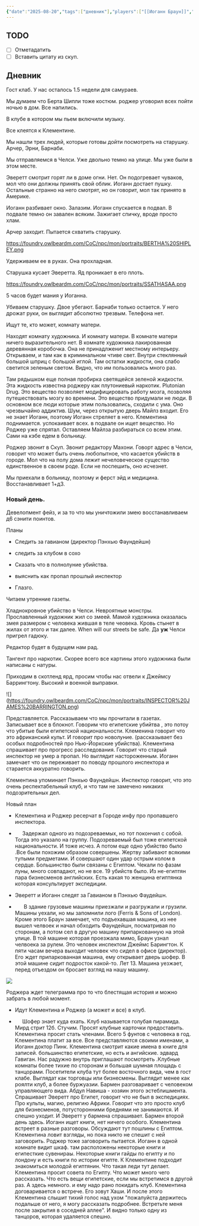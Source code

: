 ```yaml
---
{"date":"2025-08-20","tags":["дневник"],"players":["[[Иоганн Браун]]","[[Клементина Блэкуид]]","[[Эверетт Уитлок Астер-Уайт]]"],"campaign":"[[Маски Ньярлахотепа]]","world-date":null,"world-time-start":null,"dg-publish":true,"previous-session":null,"next-session":"[[28 августа 2025]]","permalink":"/20-avgusta-2025/","dgPassFrontmatter":true}
---
```



## TODO
- [ ] Отметадатить
- [ ] Вставить цитату из скуп. 

## Дневник
Гост клаб. У нас осталось 1.5 недели для самураев.

  

Мы думаем что Берта Шипли тоже костюм. роджер уговорил всех пойти ночью в дом. Все напились.

В клубе в котором мы пьем включили музыку.

  

Все клеятся к Клементине.

  

Мы нашли трех людей, которые готовы дойти посмотреть на старушку. Арчер, Эрни, Барнаби.

  
  
  

Мы отправляемся в Челси. Уже двольно темно на улице. Мы уже были в этом месте.

  
  
  

Эверетт смотрит горят ли в доме огни. Нет. Он подогревает чуваков, мол что они должны принять свой облик. Иоганн достает пушку. Остальные странно на него смотрят, но он говорит, мол так принято в Америке.

  
  
  

Иоганн разбивает окно. Залазим. Иоганн спускается в подвал. В подвале темно он завален всяким. Зажигает спичку, вроде просто хлам.

  
  
  

Арчер заходит. Пытается схватить старушку.

  

https://foundry.owlbeardm.com/CoC/npc/mon/portraits/BERTHA%20SHIPLEY.png

  
  
  
  
  

Удерживаем ее в руках. Она прохладная.

  
  
  

Старушка кусает Эверетта. Яд проникает в его плоть.

  
  
  

https://foundry.owlbeardm.com/CoC/npc/mon/portraits/SSATHASAA.png

  

5 часов будет мания у Иоганна.

  
  
  

Убиваем старушку. Двое убегают. Барнаби только остается. У него дрожат руки, он выглядит абсолютно трезвым. Телефона нет.

  
  
  

Ищут те, кто может, комнату матери.

  

Находят комнату художника. И комнату матери. В комнате матери ничего выразительного нет. В комнате художника лакированная деревянная коробочка. Она не принадлженит местному интерьеру. Открываем, и там как в криминальном чтиве свет. Внутри стеклянный большой шприц с большой иглой. Там остатки жидкости, она слабо светится зеленым светом. Видно, что им пользовались много раз.

  
  
  

Там рядышком еще полная пробирка светящейся зеленой жидкости. Эта жидкость известна роджеру как плутониевый наркотик. Plutonian Drug. Это вещество позволяет модифицировать работу мозга, позволяя путешествовать мозгу во времени. Это вещество придумали не люди. В основном все люди которые этим пользовались, сходили с ума. Оно чрезвычайно аддиктив. Шум, через открытую дверь Майлз входит. Его не знает Иоганн, поэтому Иоганн стреляет в него. Клементина поднимается. успокаивает всех. в подвале он ищет вещество. Но Роджер уже спрятал. Оставляем Майлза разбираться со всем этим. Сами на кэбе едем в больницу.

  
  
  

Роджер звонит в Скуп. Звонит редактору Махони. Говорт адрес в Челси, говорит что может быть очень любопытное, что касается убийств в городе. Мол что на полу дома лежит нечеловеческое существо единственное в своем роде. Если не поспешить, оно исчезнет.

  
  
  

Мы приехали в больницу, поэтому и ферст эйд и медицина. Восстанавливает 1+д3.

  
  
  

### Новый день.

  
  
  

Девелопмент фейз, и за то что мы уничтожили змею восстанавливаем д6 сэнити поинтов.

  
  
  

Планы

  

* Следить за гавианом (директор Пэнхью Фаундейшн)

* следить за клубом в сохо

* Сказать что в полнолуние убийства.

* выяснить как пропал прошлый инспектор

* Глазго.

  
  
  

Читаем утренние газеты.

  
  
  

Хладнокровное убийство в Челси. Невроятные монстры. Прославленный художник жил со змеей. Мамой художника оказалась змея размером с человека жившая в теле чеовека. Кровь стынет в жилах от этого и так далее. When will our streets be safe. Да **уж** Челси пригрел гадюку.

  
  
  

Редактор будет в будущем нам рад.

  
  
  

Тангент про наркотик. Скорее всего все картины этого художника были написаны с натуры.

  
  
  

Приходим в скотленд ярд, просим чтобы нас отвели к Джеймсу Баррингтону. Высокий и военной выправки.

  

!\[](https://foundry.owlbeardm.com/CoC/npc/mon/portraits/INSPECTOR%20JAMES%20BARRINGTON.png)

  
  
  

Представляется. Рассказываем что мы прочитали в газетах. Записывает все в блокнот. Говорим что египетские убийтва , это потоу что убитые были египетской национальности. Клеменина говорит что это африканский культ. И говорит про новолуние. (рассказывает без особых подробностей про Нью-Йоркские убийства). Клементина спрашивает про прогресс расследования. Говорит что старый инспектор не умер а пропал. Но выглядит настороженным. Иоганн замечает что он переживает по поводу прошлого инспектора и старается аккуратно говорить.

  
  
  

Клементина упоминает Пэнхью Фаундейшн. Инспектор говорит, что это очень респектабельный клуб, и что там не замечено никаких подозрительных дел.

  
  
  

Новый план

  

* Клементина и Роджер ресерчат в Городе инфу про пропавшего инспектора.

* &nbsp;    Задержал одного из подозреваемых, но тот покончил с собой. Тогда это указало на группу. Подозреваемый был тоже египетской национальности. И тоже исчез. А потом еще одно убийство было .Все были похожим образом совершены. Жертву забивают всякими тупыми предметами. И совершают один удар острым колом в сердце. Большинство были связаны с Египтом. Чекали по фазам луны, много совпадают, но не все. 19 убийств было. Из не-египтян пара бизнесменов английских. Есть какая то женщина египтянка которая консультирует экспедиции.

* Эверетт и Иоганн следят за Гавианом в Пэнхью Фаудейшн.

* &nbsp;     В здание грузовые машины приезжали и разгружали и грузили. Машины уехали, но мы запомнили лого (Ferris \& Sons of London). Кроме этого Браун замечает, что подъехавшая машина, из нее вышел челвоек и начал обходить Фаундейшн, посматривая по сторонам, а потом сел в другую машину припаркованную на этой улице. В той машине которая проезжала мимо, Браун узнал челвоека за рулем. Это человек инспектом Джеймс Барингтон. К пяти часам вечера выходит человек что сидел в офисе (директор). Его ждет припаркованная машина, ему открывает дверь шофер. В этой машине сидит подросток какой-то. Лет 13. Машина уезжает, перед отъездом он бросает взгляд на нашу машину.

![](https://foundry.owlbeardm.com/CoC/npc/mon/portraits/EDWARD%20GAVIGAN.png)

  
  
  

Роджера ждет телеграмма про то что блестящая история и можно забрать в любой момент.

  
  
  

* Идут Клементина и Роджер (а может и все) в клуб.

* &nbsp;    Шофер знает куда ехать. Клуб называется голубая пирамида. Мирд стрит 12б. Стучим. Просят клубные карточки предоставить. Клементина просит стать членами. Всего 5 фунтов с человека в год. Клементина платит за все. Все представляются своими именами, а Иоганн доктор Пинк. Клементина смотрит какие имена в книге для записей. большинство египетские, но есть и ангийские. эдвард Гавиган. Нас радужно внутрь приглашают посмотреть .Клубные комнаты более тихие по сторонам и большая шумная площадь с танцорами. Посетители клуба тут более восточного вида, чем в гост клабе. Выглядат как торговцы или бизнесмены. Выглядит менее как роялти клуб, а более буржуазии. Бармен разговаривает с человеком управляющего вида. Абдул Навиша - хозяин этого эстеблишмента. Спрашивает Эверетт про Египет, говорит что не был в экспедициях. Про культы, магию, религию Африки. Говорит что это просто клуб для бизнесменов, потусторонними бреднями не занимаются. И спешно уходит. И Эверетт у бармена спрашивает. Бармен второй день здесь. Иоганн ищет книги, нет ничего особого. Клементина встреет в разные разговоры. Обсуждают тут пошлины с Египтом. Клементина ловит взгляды, но пока никто не спешит с ней заговорить. Роджер тоже заговорить пытается. Иоганн в одной комнате видит шкаф. там расположены некоторые книги и египесткие сувенираы. Некоторые книги гайды по египту и по лондону и есть книги по истории египте. К Клементине подходит знакомиться молодой египтянин. Что такая леди тут делает. Клементина просит совета по Египту. Что может много чего рассказать. Что есть вещи египетские, если мы встретимся в другой раз. А здесь немного. и ему надо рано покидать клуб. Клементина договаривается о встрече. Его зовут Хаши. И после этого Клементина слышит тихий голос над ухом "пожалуйста держитесь подальше от него, я могу рассказать подробнее. Встретьте меня после закрытия в соседней аллее". И видно только одну из танцоров, которая удаляется спешно.